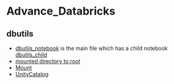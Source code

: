 # Advance_Databricks

## dbutils 
- [dbutils_notebook](https://github.com/vaibhavgaur20/Advance_Databricks/blob/main/Intro-to-dbutils.ipynb) is the main file which has a child notebook [dbutils_child](https://github.com/vaibhavgaur20/Advance_Databricks/blob/main/child-notebook.ipynb)
- [mounted directory to root](https://github.com/vaibhavgaur20/Advance_Databricks/blob/main/04-Working%20with%20DBFS%20-%20Exercise.ipynb)
- [Mount](https://github.com/vaibhavgaur20/Advance_Databricks/blob/main/05-Mounting%20ADLS%20Gen2%20storage%20to%20DBFS%20-%20Exercise.ipynb)
- [UnityCatalog](https://github.com/vaibhavgaur20/Advance_Databricks/blob/main/07-Metastore%20Objects%20-%20Exercise.ipynb)
